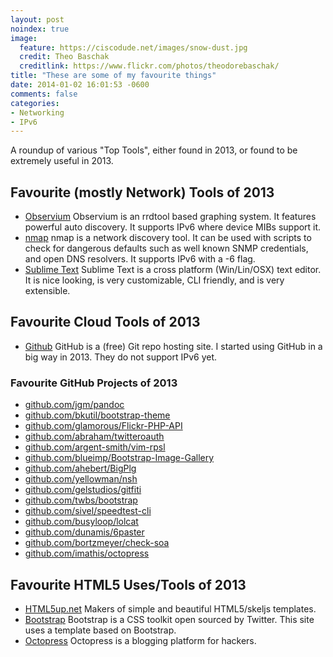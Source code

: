 ```yaml
---
layout: post
noindex: true
image:
  feature: https://ciscodude.net/images/snow-dust.jpg
  credit: Theo Baschak
  creditlink: https://www.flickr.com/photos/theodorebaschak/
title: "These are some of my favourite things"
date: 2014-01-02 16:01:53 -0600
comments: false
categories:
- Networking
- IPv6
---
```

A roundup of various "Top Tools", either found in 2013, or found to be extremely useful in 2013.

<!--more-->

## Favourite (mostly Network) Tools of 2013 ##

*	[Observium](http://observium.org/) Observium is an rrdtool based graphing system. It features powerful auto discovery. It supports IPv6 where device MIBs support it.
*	[nmap](http://nmap.org/) nmap is a network discovery tool. It can be used with scripts to check for dangerous defaults such as well known SNMP credentials, and open DNS resolvers. It supports IPv6 with a -6 flag.
*	[Sublime Text](http://sublimetext.com/) Sublime Text is a cross platform (Win/Lin/OSX) text editor. It is nice looking, is very customizable, CLI friendly, and is very extensible.

## Favourite Cloud Tools of 2013 ##

*	[Github](https://github.com/) GitHub is a (free) Git repo hosting site. I started using GitHub in a big way in 2013. They do not support IPv6 yet.

### Favourite GitHub Projects of 2013 ###

*	<a href="https://github.com/jgm/pandoc">github.com/jgm/pandoc</a>
*	<a href="https://github.com/bkutil/bootstrap-theme">github.com/bkutil/bootstrap-theme</a>
*	<a href="https://github.com/glamorous/Flickr-PHP-API">github.com/glamorous/Flickr-PHP-API</a>
*	<a href="https://github.com/abraham/twitteroauth">github.com/abraham/twitteroauth</a>
*	<a href="https://github.com/argent-smith/vim-rpsl">github.com/argent-smith/vim-rpsl</a>
*	<a href="https://github.com/blueimp/Bootstrap-Image-Gallery">github.com/blueimp/Bootstrap-Image-Gallery</a>
*	<a href="https://github.com/ahebert/BigPlg">github.com/ahebert/BigPlg</a>
*	<a href="https://github.com/yellowman/nsh">github.com/yellowman/nsh</a>
*	<a href="https://github.com/gelstudios/gitfiti">github.com/gelstudios/gitfiti</a>
*	<a href="https://github.com/twbs/bootstrap">github.com/twbs/bootstrap</a>
*	<a href="https://github.com/sivel/speedtest-cli">github.com/sivel/speedtest-cli</a>
*	<a href="https://github.com/busyloop/lolcat">github.com/busyloop/lolcat</a>
*	<a href="https://github.com/dunamis/6paster">github.com/dunamis/6paster</a>
*	<a href="https://github.com/bortzmeyer/check-soa">github.com/bortzmeyer/check-soa</a>
*	<a href="https://github.com/imathis/octopress">github.com/imathis/octopress</a>

## Favourite HTML5 Uses/Tools of 2013 ##

*	<a href="http://html5up.net/">HTML5up.net</a> Makers of simple and beautiful HTML5/skeljs templates.
*	<a href="http://getbootstrap.com/">Bootstrap</a> Bootstrap is a CSS toolkit open sourced by Twitter. This site uses a template based on Bootstrap.
*	<a href="http://octopress.org/">Octopress</a> Octopress is a blogging platform for hackers.


